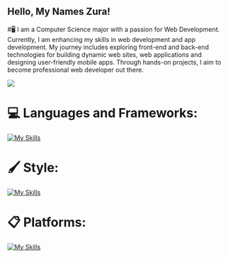 ## Hello, My Names Zura!
#🖥️ I am a Computer Science major with a passion for Web Development. Currently, I am enhancing my skills in web development and app development. My journey includes exploring front-end and back-end technologies for building dynamic web sites, web applications and designing user-friendly mobile apps. Through hands-on projects, I aim to become professional web developer out there.

[![](https://visitcount.itsvg.in/api?id=ZuRaSha16&icon=0&color=0)](https://visitcount.itsvg.in)
# 💻 Languages and Frameworks:
[![My Skills](https://skillicons.dev/icons?i=js,ts,cpp,python,react,nextjs,nodejs,vite,git&theme=dark)](https://skillicons.dev)
# 🖌️ Style:
[![My Skills](https://skillicons.dev/icons?i=css,tailwind,figma&theme=dark)](https://skillicons.dev)
# 📋 Platforms:
[![My Skills](https://skillicons.dev/icons?i=github,linkedin&theme=dark)](https://skillicons.dev)



<!-- Proudly created with GPRM ( https://gprm.itsvg.in ) -->

